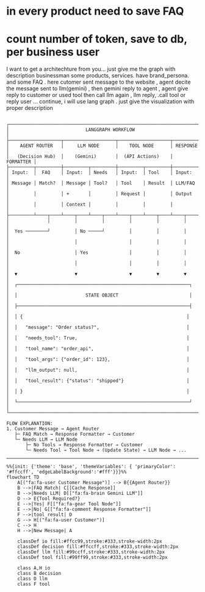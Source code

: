 # in every product need to save FAQ
# count number of token, save to db, per business user

I want to get a architechture from you... just give me the graph with description
businessman some products, services. have brand_persona. and some FAQ . here cutomer sent message to the website , agent decite the message sent   to llm(gemini) , then gemini reply to agent , agent give reply to customer or used tool then call llm again , llm reply, .call tool or reply user ... continue, i will use lang graph . just give the visualization with proper description

```plaintext

┌───────────────────────────────────────────────────────────────────────┐
│                            LANGGRAPH WORKFLOW                         │
├───────────────────┬───────────────────┬───────────────────┬───────────┤
│    AGENT ROUTER   │     LLM NODE      │    TOOL NODE      │ RESPONSE  │
│   (Decision Hub)  │    (Gemini)       │  (API Actions)    │ FORMATTER │
├─────────┬─────────┼─────────┬─────────┼─────────┬─────────┼───────────┤
│ Input:  │  FAQ    │ Input:  │ Needs   │ Input:  │ Tool    │ Input:    │
│ Message │ Match?  │ Message │ Tool?   │ Tool    │ Result  │ LLM/FAQ   │
│         │         │ +       │         │ Request │         │ Output    │
│         │         │ Context │         │         │         │           │
├─────────┴────┬────┴────┬────┴────┬────┴────┬────┴────┬────┴────┬──────┤
│              │         │         │         │         │         │      │
│  Yes ────────┘         │ No ─────┘         │         │         │      │
│                        │                   │         │         │      │
│  No                    │ Yes               │         │         │      │
│                        │                   │         │         │      │
│  ▼                     ▼                   ▼         ▼         ▼      │
│  ┌───────────────────────────────────────────────────────────────┐   │
│  │                         STATE OBJECT                          │   │
│  ├───────────────────────────────────────────────────────────────┤   │
│  │ {                                                            │   │
│  │   "message": "Order status?",                                │   │
│  │   "needs_tool": True,                                        │   │
│  │   "tool_name": "order_api",                                  │   │
│  │   "tool_args": {"order_id": 123},                            │   │
│  │   "llm_output": null,                                        │   │
│  │   "tool_result": {"status": "shipped"}                       │   │
│  │ }                                                            │   │
│  └───────────────────────────────────────────────────────────────┘   │
└───────────────────────────────────────────────────────────────────────┘

FLOW EXPLANATION:
1. Customer Message → Agent Router
   ├─ FAQ Match → Response Formatter → Customer
   └─ Needs LLM → LLM Node
       ├─ No Tools → Response Formatter → Customer
       └─ Needs Tool → Tool Node → (Update State) → LLM Node → ...
```
---
```mermaid
%%{init: {'theme': 'base', 'themeVariables': { 'primaryColor': '#ffccff', 'edgeLabelBackground':'#fff'}}}%%
flowchart TD
    A[("fa:fa-user Customer Message")] --> B{{Agent Router}}
    B -->|FAQ Match| C[[Cache Response]]
    B -->|Needs LLM| D[["fa:fa-brain Gemini LLM"]]
    D --> E{Tool Required?}
    E -->|Yes| F[["fa:fa-gear Tool Node"]]
    E -->|No| G[["fa:fa-comment Response Formatter"]]
    F -->|tool_result| D
    G --> H[("fa:fa-user Customer")]
    C --> H
    H -->|New Message| A

    classDef io fill:#ffcc99,stroke:#333,stroke-width:2px
    classDef decision fill:#ffccff,stroke:#333,stroke-width:2px
    classDef llm fill:#99ccff,stroke:#333,stroke-width:2px
    classDef tool fill:#99ff99,stroke:#333,stroke-width:2px
    
    class A,H io
    class B decision
    class D llm
    class F tool

```

